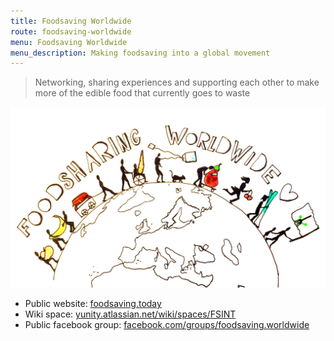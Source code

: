 ```yaml
---
title: Foodsaving Worldwide
route: foodsaving-worldwide
menu: Foodsaving Worldwide
menu_description: Making foodsaving into a global movement
---
```


> Networking, sharing experiences and supporting each other to make more of the edible food that currently goes to waste

![](luisa_fsww.jpg)

* Public website: [foodsaving.today](https://foodsaving.today/en)
* Wiki space: [yunity.atlassian.net/wiki/spaces/FSINT](https://yunity.atlassian.net/wiki/spaces/FSINT)
* Public facebook group: [facebook.com/groups/foodsaving.worldwide](https://www.facebook.com/groups/foodsaving.worldwide/)